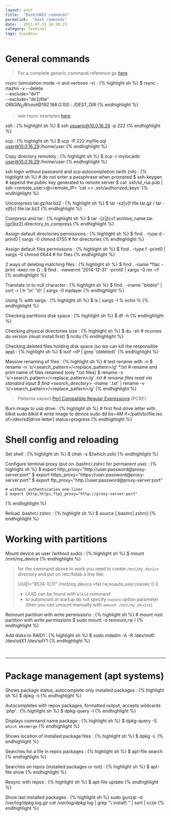 ```yaml
---
layout: post
title:  "Bash/UNIX commands"
permalink:  "bash commands"
date:   2011-07-15 16:30:15
category: Terminal
tags: Sysadmin
---
```

# General commands


> For a complete generic command reference go [here](http://cb.vu/unixtoolbox.xhtml)

rsync (simulation mode -n and verbose -v)
: {% highlight sh %}
    $ rsync -rtazhn -v --delete \
    --exclude="dir1" \
    --exclude="dir2/file" \
    $ORIGIN_DIR/ root@192.168.0.100:/$DEST_DIR
{% endhighlight %}

> see rsync examples [here](https://www.tecmint.com/rsync-local-remote-file-synchronization-commands)

ssh
: {% highlight sh %}
    $ ssh usuario@10.0.16.29 -p 222
{% endhighlight %}

scp
: {% highlight sh %}
    $ scp -P 222 myfile.sql user@10.0.16.29:/home/user
{% endhighlight %}

Copy directory remotely
: {% highlight sh %}
    $ scp -r mylocaldir user@10.0.16.29:/home/user
{% endhighlight %}

ssh login without password and scp autocompletion (with zsh)
: {% highlight sh %}
    # do not enter a passphrase when prompted
    $ ssh-keygen
    # append the public key generated to remote server
    $ cat .ssh/id_rsa.pub | ssh <remote_user>@<remote_IP> 'cat >> .ssh/authorized_keys'
{% endhighlight %}

Uncompress tar.gz/tar.bz2
: {% highlight sh %}
    $ tar -xz[v]f file.tar.gz / tar -xjf[v] file.tar.bz2
{% endhighlight %}

Compress and tar
: {% highlight sh %}
    $ tar -[z|j]cvf archive_name.tar.[gz|bz2] directory_to_compress
{% endhighlight %}

Assign default directories permissions
: {% highlight sh %}
    $ find . -type d -print0 | xargs -0 chmod 0755 # for directories
{% endhighlight %}

Assign default files permissions
: {% highlight sh %}
    $ find . -type f -print0 | xargs -0 chmod 0644 # for files
{% endhighlight %}

2 ways of deleting matching files
: {% highlight sh %}
    $ find . -name *flac  -print -exec rm {} \;
    $ find . -newermt '2014-12-31' -print0 | xargs -0 rm -rf
{% endhighlight %}

Translate \n to null character
: {% highlight sh %}
    $ find . -iname "*blabla*" | sort -r | tr '\n' '\0' | xargs -0 mplayer
{% endhighlight %}

Using % with xargs
: {% highlight sh %}
    $ ls | xargs -I % echo %
{% endhighlight %}

Checking partitions disk space
: {% highlight sh %}
    $ df -h
{% endhighlight %}

Checking physical directories size
: {% highlight sh %}
    $ du -sh
    # ncurses du version (must install first)
    $ ncdu
{% endhighlight %}

Checking deleted files holding disk space (so we can kill the responsible app)
: {% highlight sh %}
    $ lsof -nP | grep '(deleted)'
{% endhighlight %}

Massive renaming of files
: {% highlight sh %}
    # test rename with -n
    $ rename -n 's/<search_pattern>/<replace_pattern>/g' *.txt
    # rename and print name of files renamed (only *.txt files)
    $ rename -v 's/<search_pattern>/<replace_pattern>/g' *.txt
    # rename files read via standard input
    $ find <search_directory> -iname '*.txt' | rename -v 's/<search_pattern>/<replace_pattern>/g'
{% endhighlight %}

> Patterns expect [Perl Compatible Regular Expressions](https://regex101.com/#pcre) (PCRE).

Burn image to usb drive
: {% highlight sh %}
    # first find drive letter with blkid
    sudo blkid
    # write image to device
    sudo dd bs=4M if=/path/to/file.iso of=/dev/sd[drive letter] status=progress
{% endhighlight %}

# Shell config and reloading

Set shell
: {% highlight sh %}
    $ chsh -s $(which zsh)
{% endhighlight %}

Configure terminal proxy (put on .bashrc/.zshrc for permanent use)
: {% highlight sh %}
    $ export http_proxy="http://user:password@proxy-server:port"
    $ export https_proxy="https://user:password@proxy-server:port"
    $ export ftp_proxy="http://user:password@proxy-server:port"
    
    # without authentication one-liner
    $ export {http,https,ftp}_proxy="http://proxy-server:port"
{% endhighlight %}

Reload .bashrc/.zshrc
: {% highlight sh %}
    $ source [.bashrc|.zshrc]
{% endhighlight %}

# Working with partitions

Mount device as user (without sudo)
: {% highlight sh %}
    $ mount /mnt/my_device
{% endhighlight %}

> for the command above to work you need to create ```/mnt/my_device``` directory and put on /etc/fstab a line like:
>
> UUID="8574-1C11" /mnt/my_device vfat rw,noauto,user,noexec 0 0
>
> * UUID can be found with ```blkid``` command
> * to automount at startup do not specify ```noauto``` option parameter (then you can umount manually with ```umount /mnt/my_device```)

Remount partition with write permissions
: {% highlight sh %}
    # mount root partition with write permissions
    $ sudo mount -o remount,rw /
{% endhighlight %}

Add disks to RAID1
: {% highlight sh %}
    $ sudo mdadm -A -R /dev/md0 /dev/sdX1 /dev/sdY1
{% endhighlight %}

<br />

---

# Package management (apt systems)

Shows package status, autocomplete only installed packages
: {% highlight sh %}
    $ dpkg -s
{% endhighlight %}

Autocompletes with repos packages, formatted output, accepts wildcards '*php*'
: {% highlight sh %}
    $ dpkg-query -l
{% endhighlight %}

Displays command name package
: {% highlight sh %}
    $ dpkg-query -S `which mkvmerge`
{% endhighlight %}

Shows location of installed package files
: {% highlight sh %}
    $ dpkg -L
{% endhighlight %}

Searches for a file in repos packages
: {% highlight sh %}
    $ apt-file search
{% endhighlight %}

Searches on repos (installed packages or not)
: {% highlight sh %}
    $ apt-file show
{% endhighlight %}

Resync with repos
: {% highlight sh %}
    $ apt-file update
{% endhighlight %}

Show last installed packages
: {% highlight sh %}
    sudo gunzip -d /var/log/dpkg.log.*gz
    cat /var/log/dpkg.log* | grep "\ install\ " | sort | ccze
{% endhighlight %}


